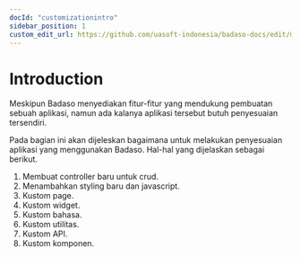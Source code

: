 ```yaml
---
docId: "customizationintro"
sidebar_position: 1
custom_edit_url: https://github.com/uasoft-indonesia/badaso-docs/edit/main/i18n/id/docusaurus-plugin-content-docs/current/customization/customization-intro.md
---
```


# Introduction

Meskipun Badaso menyediakan fitur-fitur yang mendukung pembuatan sebuah aplikasi, namun ada kalanya aplikasi tersebut butuh penyesuaian tersendiri.

Pada bagian ini akan dijeleskan bagaimana untuk melakukan penyesuaian aplikasi yang menggunakan Badaso. Hal-hal yang dijelaskan sebagai berikut.

1. Membuat controller baru untuk crud.
2. Menambahkan styling baru dan javascript.
3. Kustom page.
4. Kustom widget.
5. Kustom bahasa.
6. Kustom utilitas.
7. Kustom API.
8. Kustom komponen.

